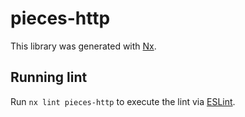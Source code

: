# pieces-http

This library was generated with [Nx](https://nx.dev).

## Running lint

Run `nx lint pieces-http` to execute the lint via [ESLint](https://eslint.org/).
